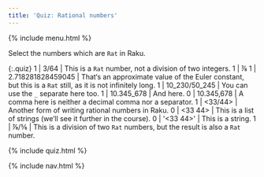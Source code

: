 ```yaml
---
title: 'Quiz: Rational numbers'
---
```


{% include menu.html %}

Select the numbers which are `Rat` in Raku.

<!--0 | ↉ | This is an `Int` number, and its value is `0`.-->

{:.quiz}
1 | 3/64 | This is a `Rat` number, not a division of two integers.
1 | ⅞
1 | 2.718281828459045 | That‘s an approximate value of the Euler constant, but this is a `Rat` still, as it is not infinitely long.
1 | 10_230/50_245 | You can use the `_` separate here too.
1 | 10.345_678 | And here.
0 | 10.345,678 | A comma here is neither a decimal comma nor a separator.
1 | <33/44> | Another form of writing rational numbers in Raku.
0 | <33 44> | This is a list of strings (we’ll see it further in the course).
0 | &apos;<33 44>&apos; | This is a string.
1 | ⅞/⅚ | This is a division of two `Rat` numbers, but the result is also a `Rat` number.

{% include quiz.html %}

{% include nav.html %}
